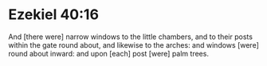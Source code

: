 # Ezekiel 40:16

And [there were] narrow windows to the little chambers, and to their posts within the gate round about, and likewise to the arches: and windows [were] round about inward: and upon [each] post [were] palm trees.